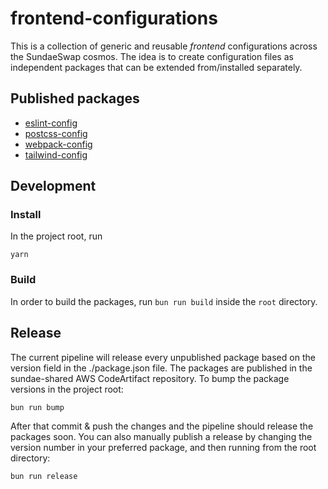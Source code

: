 # frontend-configurations

This is a collection of generic and reusable _frontend_ configurations across the SundaeSwap cosmos. The idea is to create configuration files as independent packages that can be extended from/installed separately.

## Published packages

- [eslint-config](https://github.com/SundaeSwap-finance/frontend-configurations/tree/main/packages/eslint-config)
- [postcss-config](https://github.com/SundaeSwap-finance/frontend-configurations/tree/main/packages/postcss-config)
- [webpack-config](https://github.com/SundaeSwap-finance/frontend-configurations/tree/main/packages/webpack-config)
- [tailwind-config](https://github.com/SundaeSwap-finance/frontend-configurations/tree/main/packages/tailwind-config)

## Development

### Install

In the project root, run

```shell
yarn
```

### Build

In order to build the packages, run `bun run build` inside the `root` directory.

## Release

The current pipeline will release every unpublished package based on the version field in the ./package.json file. The packages are published in the sundae-shared AWS CodeArtifact repository. To bump the package versions in the project root:

```shell
bun run bump
```

After that commit & push the changes and the pipeline should release the packages soon. You can also manually publish a release by changing the version number in your preferred package, and then running from the root directory:

```shell
bun run release
```
